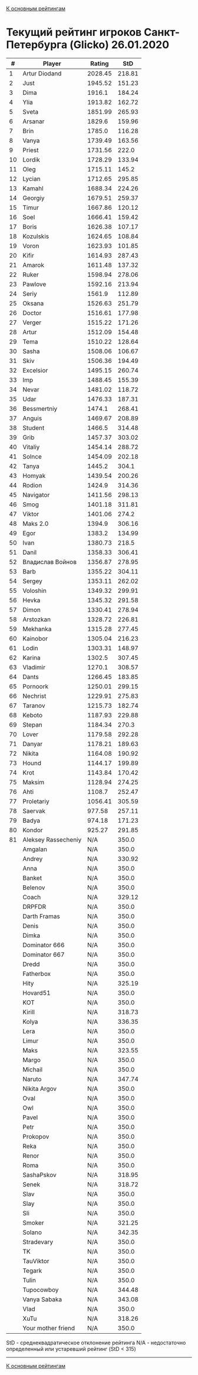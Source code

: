 [К основным рейтингам](https://pee-kay.github.io/russian-wu-rating)
# Текущий рейтинг игроков Санкт-Петербурга (Glicko) 26.01.2020 #

| # |Player                             |Rating  |StD    |
|---|-----------------------------------|--------|-------|
|  1|Artur Diodand                      |2028.45 |218.81 |
|  2|Just                               |1945.52 |151.23 |
|  3|Dima                               |1916.1  |184.24 |
|  4|Ylia                               |1913.82 |162.72 |
|  5|Sveta                              |1851.99 |265.93 |
|  6|Arsanar                            |1829.6  |159.96 |
|  7|Brin                               |1785.0  |116.28 |
|  8|Vanya                              |1739.49 |163.56 |
|  9|Priest                             |1731.56 |222.0  |
| 10|Lordik                             |1728.29 |133.94 |
| 11|Oleg                               |1715.11 |145.2  |
| 12|Lycian                             |1712.65 |295.85 |
| 13|Kamahl                             |1688.34 |224.26 |
| 14|Georgiy                            |1679.51 |259.37 |
| 15|Timur                              |1667.86 |120.12 |
| 16|Soel                               |1666.41 |159.42 |
| 17|Boris                              |1626.38 |107.17 |
| 18|Kozulskis                          |1624.65 |108.84 |
| 19|Voron                              |1623.93 |101.85 |
| 20|Kifir                              |1614.93 |287.43 |
| 21|Amarok                             |1611.48 |137.32 |
| 22|Ruker                              |1598.94 |278.06 |
| 23|Pawlove                            |1592.16 |213.94 |
| 24|Seriy                              |1561.9  |112.89 |
| 25|Oksana                             |1526.63 |251.79 |
| 26|Doctor                             |1516.61 |177.98 |
| 27|Verger                             |1515.22 |171.26 |
| 28|Artur                              |1512.09 |154.48 |
| 29|Tema                               |1510.22 |128.64 |
| 30|Sasha                              |1508.06 |106.67 |
| 31|Skiv                               |1506.36 |194.49 |
| 32|Excelsior                          |1495.15 |260.74 |
| 33|Imp                                |1488.45 |155.39 |
| 34|Nevar                              |1481.02 |118.72 |
| 35|Udar                               |1476.33 |187.31 |
| 36|Bessmertniy                        |1474.1  |268.41 |
| 37|Anguis                             |1469.67 |208.89 |
| 38|Student                            |1466.5  |314.48 |
| 39|Grib                               |1457.37 |303.02 |
| 40|Vitaliy                            |1454.14 |288.72 |
| 41|Solnce                             |1454.09 |202.18 |
| 42|Tanya                              |1445.2  |304.1  |
| 43|Homyak                             |1439.54 |200.26 |
| 44|Rodion                             |1424.9  |314.36 |
| 45|Navigator                          |1411.56 |298.13 |
| 46|Smog                               |1401.18 |311.81 |
| 47|Viktor                             |1401.06 |274.2  |
| 48|Maks 2.0                           |1394.9  |306.16 |
| 49|Egor                               |1383.2  |134.99 |
| 50|Ivan                               |1380.73 |218.5  |
| 51|Danil                              |1358.33 |306.41 |
| 52|Владислав Войнов                   |1356.87 |278.95 |
| 53|Barb                               |1355.22 |304.11 |
| 54|Sergey                             |1353.11 |262.02 |
| 55|Voloshin                           |1349.32 |299.91 |
| 56|Hevka                              |1345.32 |291.58 |
| 57|Dimon                              |1330.41 |278.94 |
| 58|Arstozkan                          |1328.72 |226.81 |
| 59|Mekhanka                           |1315.28 |277.45 |
| 60|Kainobor                           |1305.04 |216.23 |
| 61|Lodin                              |1303.31 |148.97 |
| 62|Karina                             |1302.5  |307.45 |
| 63|Vladimir                           |1270.1  |308.57 |
| 64|Dants                              |1266.45 |183.85 |
| 65|Pornoork                           |1250.01 |299.15 |
| 66|Nechrist                           |1229.91 |275.83 |
| 67|Taranov                            |1215.73 |182.74 |
| 68|Keboto                             |1187.93 |229.88 |
| 69|Stepan                             |1184.34 |270.3  |
| 70|Lover                              |1179.58 |292.28 |
| 71|Danyar                             |1178.21 |189.63 |
| 72|Nikita                             |1164.08 |190.92 |
| 73|Hound                              |1144.17 |199.89 |
| 74|Krot                               |1143.84 |170.42 |
| 75|Maksim                             |1128.94 |274.25 |
| 76|Ahti                               |1108.7  |252.47 |
| 77|Proletariy                         |1056.41 |305.59 |
| 78|Saervak                            |977.58  |257.11 |
| 79|Badya                              |974.18  |171.23 |
| 80|Kondor                             |925.27  |291.85 |
| 81|Aleksey Rassecheniy                |   N/A  |350.0  |
|   |Amgalan                            |   N/A  |350.0  |
|   |Andrey                             |   N/A  |330.92 |
|   |Anna                               |   N/A  |350.0  |
|   |Banket                             |   N/A  |350.0  |
|   |Belenov                            |   N/A  |350.0  |
|   |Coach                              |   N/A  |329.12 |
|   |DRPFDR                             |   N/A  |350.0  |
|   |Darth Framas                       |   N/A  |350.0  |
|   |Denis                              |   N/A  |350.0  |
|   |Dimka                              |   N/A  |350.0  |
|   |Dominator 666                      |   N/A  |350.0  |
|   |Dominator 667                      |   N/A  |350.0  |
|   |Dredd                              |   N/A  |350.0  |
|   |Fatherbox                          |   N/A  |350.0  |
|   |Hity                               |   N/A  |325.19 |
|   |Hovard51                           |   N/A  |350.0  |
|   |KOT                                |   N/A  |350.0  |
|   |Kirill                             |   N/A  |318.73 |
|   |Kolya                              |   N/A  |336.35 |
|   |Lera                               |   N/A  |350.0  |
|   |Limur                              |   N/A  |350.0  |
|   |Maks                               |   N/A  |323.55 |
|   |Margo                              |   N/A  |350.0  |
|   |Michail                            |   N/A  |350.0  |
|   |Naruto                             |   N/A  |347.74 |
|   |Nikita Argov                       |   N/A  |350.0  |
|   |Oval                               |   N/A  |350.0  |
|   |Owl                                |   N/A  |350.0  |
|   |Pavel                              |   N/A  |350.0  |
|   |Petr                               |   N/A  |350.0  |
|   |Prokopov                           |   N/A  |350.0  |
|   |Reka                               |   N/A  |350.0  |
|   |Renor                              |   N/A  |350.0  |
|   |Roma                               |   N/A  |350.0  |
|   |SashaPskov                         |   N/A  |318.95 |
|   |Senek                              |   N/A  |318.72 |
|   |Slav                               |   N/A  |350.0  |
|   |Slay                               |   N/A  |350.0  |
|   |Sli                                |   N/A  |350.0  |
|   |Smoker                             |   N/A  |321.25 |
|   |Solano                             |   N/A  |342.35 |
|   |Stradevary                         |   N/A  |350.0  |
|   |TK                                 |   N/A  |350.0  |
|   |TauViktor                          |   N/A  |350.0  |
|   |Tegark                             |   N/A  |350.0  |
|   |Tulin                              |   N/A  |350.0  |
|   |Tupocowboy                         |   N/A  |344.48 |
|   |Vanya Sabaka                       |   N/A  |343.08 |
|   |Vlad                               |   N/A  |350.0  |
|   |XuTu                               |   N/A  |318.26 |
|   |Your mother friend                 |   N/A  |350.0  |

StD - среднеквадратическое отклонение рейтинга
N/A - недостаточно определенный или устаревший рейтинг (StD < 315)

---

[К основным рейтингам](https://pee-kay.github.io/russian-wu-rating)
